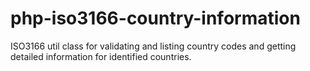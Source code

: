 # php-iso3166-country-information
ISO3166 util class for validating and listing country codes and getting detailed information for identified countries. 

